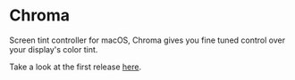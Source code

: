 # Chroma
Screen tint controller for macOS, Chroma gives you fine tuned control over your display's color tint.

Take a look at the first release [here](https://github.com/andrewallred/Chroma/releases/tag/v1).
